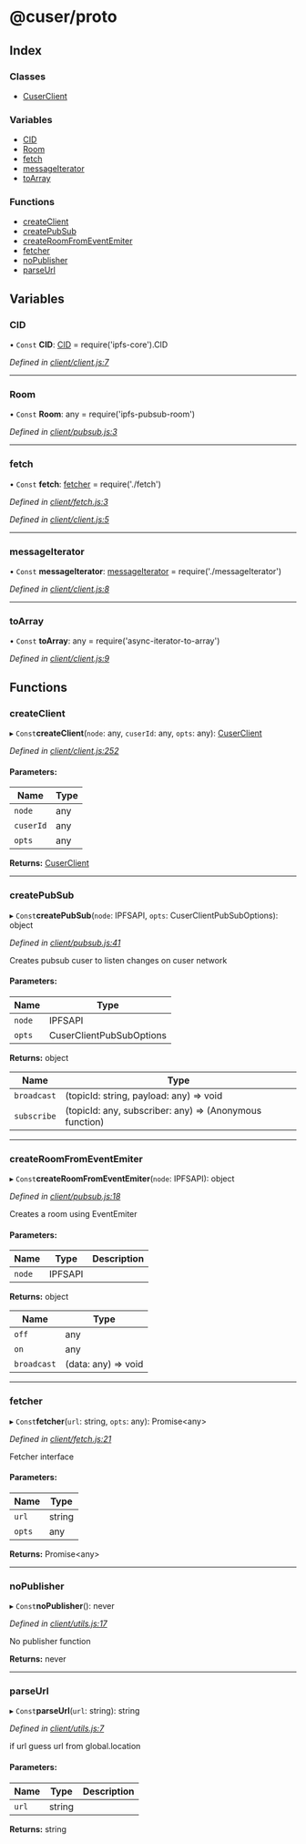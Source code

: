 # @cuser/proto

## Index

### Classes

* [CuserClient](classes/cuserclient.md)

### Variables

* [CID](globals.md#cid)
* [Room](globals.md#room)
* [fetch](globals.md#fetch)
* [messageIterator](globals.md#messageiterator)
* [toArray](globals.md#toarray)

### Functions

* [createClient](globals.md#createclient)
* [createPubSub](globals.md#createpubsub)
* [createRoomFromEventEmiter](globals.md#createroomfromeventemiter)
* [fetcher](globals.md#fetcher)
* [noPublisher](globals.md#nopublisher)
* [parseUrl](globals.md#parseurl)

## Variables

### CID

• `Const` **CID**: [CID](globals.md#cid) = require('ipfs-core').CID

*Defined in [client/client.js:7](https://github.com/rubeniskov/cuser/blob/2609725/packages/client/client.js#L7)*

___

### Room

• `Const` **Room**: any = require('ipfs-pubsub-room')

*Defined in [client/pubsub.js:3](https://github.com/rubeniskov/cuser/blob/2609725/packages/client/pubsub.js#L3)*

___

### fetch

• `Const` **fetch**: [fetcher](globals.md#fetcher) = require('./fetch')

*Defined in [client/fetch.js:3](https://github.com/rubeniskov/cuser/blob/2609725/packages/client/fetch.js#L3)*

*Defined in [client/client.js:5](https://github.com/rubeniskov/cuser/blob/2609725/packages/client/client.js#L5)*

___

### messageIterator

• `Const` **messageIterator**: [messageIterator](globals.md#messageiterator) = require('./messageIterator')

*Defined in [client/client.js:8](https://github.com/rubeniskov/cuser/blob/2609725/packages/client/client.js#L8)*

___

### toArray

• `Const` **toArray**: any = require('async-iterator-to-array')

*Defined in [client/client.js:9](https://github.com/rubeniskov/cuser/blob/2609725/packages/client/client.js#L9)*

## Functions

### createClient

▸ `Const`**createClient**(`node`: any, `cuserId`: any, `opts`: any): [CuserClient](classes/cuserclient.md)

*Defined in [client/client.js:252](https://github.com/rubeniskov/cuser/blob/2609725/packages/client/client.js#L252)*

#### Parameters:

Name | Type |
------ | ------ |
`node` | any |
`cuserId` | any |
`opts` | any |

**Returns:** [CuserClient](classes/cuserclient.md)

___

### createPubSub

▸ `Const`**createPubSub**(`node`: IPFSAPI, `opts`: CuserClientPubSubOptions): object

*Defined in [client/pubsub.js:41](https://github.com/rubeniskov/cuser/blob/2609725/packages/client/pubsub.js#L41)*

Creates pubsub cuser to listen changes on cuser network

#### Parameters:

Name | Type |
------ | ------ |
`node` | IPFSAPI |
`opts` | CuserClientPubSubOptions |

**Returns:** object

Name | Type |
------ | ------ |
`broadcast` | (topicId: string, payload: any) => void |
`subscribe` | (topicId: any, subscriber: any) => (Anonymous function) |

___

### createRoomFromEventEmiter

▸ `Const`**createRoomFromEventEmiter**(`node`: IPFSAPI): object

*Defined in [client/pubsub.js:18](https://github.com/rubeniskov/cuser/blob/2609725/packages/client/pubsub.js#L18)*

Creates a room using EventEmiter

#### Parameters:

Name | Type | Description |
------ | ------ | ------ |
`node` | IPFSAPI |   |

**Returns:** object

Name | Type |
------ | ------ |
`off` | any |
`on` | any |
`broadcast` | (data: any) => void |

___

### fetcher

▸ `Const`**fetcher**(`url`: string, `opts`: any): Promise\<any>

*Defined in [client/fetch.js:21](https://github.com/rubeniskov/cuser/blob/2609725/packages/client/fetch.js#L21)*

Fetcher interface

#### Parameters:

Name | Type |
------ | ------ |
`url` | string |
`opts` | any |

**Returns:** Promise\<any>

___

### noPublisher

▸ `Const`**noPublisher**(): never

*Defined in [client/utils.js:17](https://github.com/rubeniskov/cuser/blob/2609725/packages/client/utils.js#L17)*

No publisher function

**Returns:** never

___

### parseUrl

▸ `Const`**parseUrl**(`url`: string): string

*Defined in [client/utils.js:7](https://github.com/rubeniskov/cuser/blob/2609725/packages/client/utils.js#L7)*

if url guess url from global.location

#### Parameters:

Name | Type | Description |
------ | ------ | ------ |
`url` | string |   |

**Returns:** string
